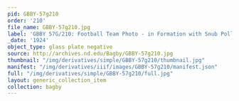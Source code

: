 ```yaml
---
pid: GBBY-57g210
order: '210'
file_name: GBBY-57g210.jpg
label: 'GBBY 57G/210: Football Team Photo - in Formation with Snub Pollard - 1924?'
_date: '1924'
object_type: glass plate negative
source: http://archives.nd.edu/Bagby/GBBY-57g210.jpg
thumbnail: "/img/derivatives/simple/GBBY-57g210/thumbnail.jpg"
manifest: "/img/derivatives/iiif/images/GBBY-57g210/manifest.json"
full: "/img/derivatives/simple/GBBY-57g210/full.jpg"
layout: generic_collection_item
collection: bagby
---
```

